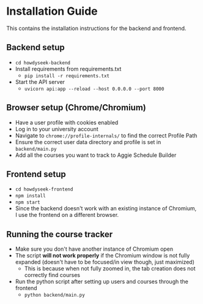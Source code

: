 # Installation Guide
This contains the installation instructions for the backend and frontend.

## Backend setup
- `cd howdyseek-backend`
- Install requirements from requirements.txt
  - `pip install -r requirements.txt`
- Start the API server
  - `uvicorn api:app --reload --host 0.0.0.0 --port 8000`

## Browser setup (Chrome/Chromium)
- Have a user profile with cookies enabled
- Log in to your university account
- Navigate to `chrome://profile-internals/` to find the correct Profile Path
- Ensure the correct user data directory and profile is set in `backend/main.py`
- Add all the courses you want to track to Aggie Schedule Builder

## Frontend setup
  - `cd howdyseek-frontend`
  - `npm install`
  - `npm start`
  - Since the backend doesn't work with an existing instance of Chromium, I use the frontend on a different browser.
 
## Running the course tracker
- Make sure you don't have another instance of Chromium open
- The script **will not work properly** if the Chromium window is not fully expanded (doesn't have to be focused/in view though, just maximized)
  - This is because when not fully zoomed in, the tab creation does not correctly find courses
- Run the python script after setting up users and courses through the frontend
  - `python backend/main.py`
